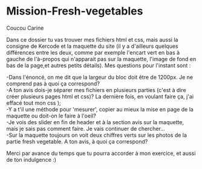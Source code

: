 # Mission-Fresh-vegetables

Coucou Carine

Dans ce dossier tu vas trouver mes fichiers html et css, mais aussi la consigne de Kercode et la maquette du site (il y a d'ailleurs quelques différences entre les deux, comme par exemple l'encart vert en bas à gauche de l'à-propos qui n'apparait pas sur la maquette, l'image de fond en bas de la page,et autres petits détails).
Mes questions pour l'instant sont :

-Dans l'énoncé, on me dit que la largeur du bloc doit être de 1200px. Je ne comprend pas à quoi ça correspond? <br>
-A ton avis dois-je séparer mes fichiers en plusieurs parties (c'est à dire créer plusieurs pages html et css)? La dernière fois, en voulant faire ça, j'ai effacé tout mon css );<br>
-Y a t'il une méthode pour 'mesurer', copier au mieux la mise en page de la maquette ou doit-on le faire à l'oeil?<br>
-Je vois des slider en fin de header et à la section avis sur la maquette, mais je sais pas comment faire. Je vais continuer de chercher...<br>
-Sur la maquette toujours on voit deux chiffres verts sur les photos de la partie fresh vegetable. A ton avis, à quoi ça correspond?<br>

Merci par avance du temps que tu pourra accorder à mon exercice, et aussi de ton indulgence :)
